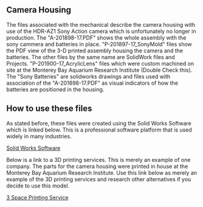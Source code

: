 ## Camera Housing

  The files associated with the mechanical describe the camera housing with use of the HDR-AZ1 Sony Action camera which is unfortunately no longer in production. The "A-201898-17.PDF" shows the whole assembly with the sony cammera and batteries in place.
  "P-201897-17_SonyMold" files show the PDF view of the 3-D printed assembly housing the camera and the batteries. The other files by the same name are SolidWork files and Projects. "P-201900-17_AcrylicLens" files which were custom machined on site at the Monterey Bay Aquarium Research Institute (Double Check this).
  The "Sony Batteries" are solidworks drawings and files used with association of the "A-201898-17.PDF" as visual indicators of how the batteries are positioned in the housing. 

## How to use these files

As stated before, these files were created using the Solid Works Software which is linked below. This is a professional software platform that is used widely in many industries.

[Solid Works Software](https://www.solidworks.com)

Below is a link to a 3D printing services. This is merely an example of one company. The parts for the camera housing were printed in house at the Monterey Bay Aquarium Research Institute. Use this link below as merely an example of the 3D printing services and research other alternatives if you decide to use this model. 

[3 Space Printing Service](https://3space.com/3d-printing-ppc?gclid=CjwKCAjw1_PqBRBIEiwA71rmte2ELk5xJ86E6CFk6ArePkv97ztjzFWGFQ25XP00T4se_XzOaefN1xoC2_sQAvD_BwE)
